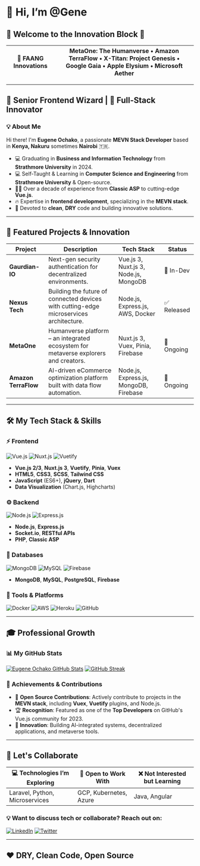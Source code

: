 
<!---
paycoo-droid/paycoo-droid is a ✨ special ✨ repository because its `README.md` (this file) appears on your GitHub profile.
You can click the Preview link to take a look at your changes.
--->
# 👋 Hi, I’m @Gene

## 🚀 Welcome to the Innovation Block 🚀

| **🚩 FAANG Innovations** | MetaOne: The Humanverse • Amazon TerraFlow • X-Titan: Project Genesis • Google Gaia • Apple Elysium • Microsoft Aether |
|--------------------------|---------------------------------------------------------------------------------------------------------------|

---

## 👾 Senior Frontend Wizard | 🎩 Full-Stack Innovator

### 💡 About Me
Hi there! I'm **Eugene Ochako**, a passionate **MEVN Stack Developer** based in **Kenya, Nakuru** sometimes **Nairobi** 🇹🇷.

- 💻 Graduating in **Business and Information Technology** from **Strathmore University** in 2024.
- 💻 Self-Taught & Learning in **Computer Science and Engineering** from **Strathmore University** & Open-source.
- 🧑‍💻 Over a decade of experience from **Classic ASP** to cutting-edge **Vue.js**.
- 🔥 Expertise in **frontend development**, specializing in the **MEVN stack**.
- 🎨 Devoted to **clean**, **DRY** code and building innovative solutions.

---

## 💼 Featured Projects & Innovation

| **Project**      | **Description**                                                                                      | **Tech Stack**                               | **Status**  |
|------------------|------------------------------------------------------------------------------------------------------|----------------------------------------------|-------------|
| **Gaurdian-IO**  | Next-gen security authentication for decentralized environments.                                      | Vue.js 3, Nuxt.js 3, Node.js, MongoDB        | 🚀 In-Dev   |
| **Nexus Tech**   | Building the future of connected devices with cutting-edge microservices architecture.                | Node.js, Express.js, AWS, Docker             | ✅ Released |
| **MetaOne**      | Humanverse platform – an integrated ecosystem for metaverse explorers and creators.                   | Nuxt.js 3, Vuex, Pinia, Firebase             | 🔄 Ongoing  |
| **Amazon TerraFlow** | AI-driven eCommerce optimization platform built with data flow automation.                          | Node.js, Express.js, MongoDB, Firebase       | 🔄 Ongoing  |

---

## 🛠 My Tech Stack & Skills

### ⚡ Frontend
![Vue.js](https://img.shields.io/badge/Vue.js-35495E?style=for-the-badge&logo=vue.js&logoColor=4FC08D)
![Nuxt.js](https://img.shields.io/badge/Nuxt.js-00DC82?style=for-the-badge&logo=nuxt.js&logoColor=white)
![Vuetify](https://img.shields.io/badge/Vuetify-1867C0?style=for-the-badge&logo=vuetify&logoColor=white)

- **Vue.js 2/3**, **Nuxt.js 3**, **Vuetify**, **Pinia**, **Vuex**
- **HTML5**, **CSS3**, **SCSS**, **Tailwind CSS**
- **JavaScript** (ES6+), **jQuery**, **Dart**
- **Data Visualization** (Chart.js, Highcharts)

### ⚙️ Backend
![Node.js](https://img.shields.io/badge/Node.js-43853D?style=for-the-badge&logo=node.js&logoColor=white)
![Express.js](https://img.shields.io/badge/Express.js-000000?style=for-the-badge&logo=express&logoColor=white)

- **Node.js**, **Express.js**
- **Socket.io**, **RESTful APIs**
- **PHP**, **Classic ASP**

### 💾 Databases
![MongoDB](https://img.shields.io/badge/MongoDB-47A248?style=for-the-badge&logo=mongodb&logoColor=white)
![MySQL](https://img.shields.io/badge/MySQL-4479A1?style=for-the-badge&logo=mysql&logoColor=white)
![Firebase](https://img.shields.io/badge/Firebase-FFCA28?style=for-the-badge&logo=firebase&logoColor=white)

- **MongoDB**, **MySQL**, **PostgreSQL**, **Firebase**

### 🚀 Tools & Platforms
![Docker](https://img.shields.io/badge/Docker-2496ED?style=for-the-badge&logo=docker&logoColor=white)
![AWS](https://img.shields.io/badge/AWS-232F3E?style=for-the-badge&logo=amazon-aws&logoColor=white)
![Heroku](https://img.shields.io/badge/Heroku-430098?style=for-the-badge&logo=heroku&logoColor=white)
![GitHub](https://img.shields.io/badge/GitHub-100000?style=for-the-badge&logo=github&logoColor=white)

---

## 🎓 Professional Growth
### 📊 My GitHub Stats
[![Eugene Ochako GitHub Stats](https://github-readme-stats.vercel.app/api?username=paycoo-droid&show_icons=true&theme=radical)](https://github.com/paycoo-droid)
[![GitHub Streak](https://github-readme-streak-stats.herokuapp.com?user=paycoo-droid&theme=radical)](https://github.com/paycoo-droid)

### 🏅 Achievements & Contributions
- 💼 **Open Source Contributions**: Actively contribute to projects in the **MEVN stack**, including **Vuex**, **Vuetify** plugins, and Node.js.
- 🏆 **Recognition**: Featured as one of the **Top Developers** on GitHub's Vue.js community for 2023.
- 🔮 **Innovation**: Building AI-integrated systems, decentralized applications, and metaverse tools.

---

## 💬 Let's Collaborate

| **💻 Technologies I’m Exploring** | **🚀 Open to Work With** | **❌ Not Interested but Learning** |
|----------------------------------|-------------------------|----------------------|
| Laravel, Python, Microservices   | GCP, Kubernetes, Azure  | Java, Angular         |

### 💡 Want to discuss tech or collaborate? Reach out on:
[![LinkedIn](https://img.shields.io/badge/LinkedIn-0077B5?style=for-the-badge&logo=linkedin&logoColor=white)](https://www.linkedin.com/in/eugeneochako/)
[![Twitter](https://img.shields.io/badge/Twitter-1DA1F2?style=for-the-badge&logo=twitter&logoColor=white)](https://twitter.com/kidguardian_e)

---

## ❤️ DRY, Clean Code, Open Source
